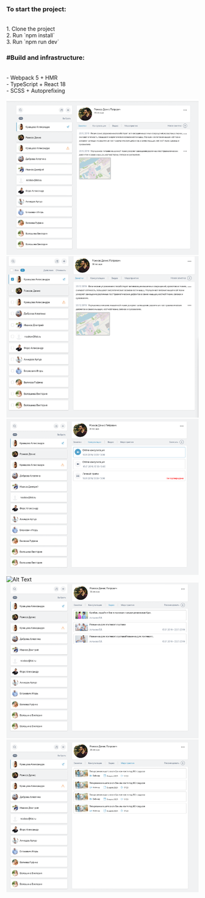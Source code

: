 <h3>To start the project:</h3><br>
1. Clone the project<br>
2. Run `npm install`<br>
3. Run `npm run dev`<br>

<h3>#Build and infrastructure:</h3><br>
- Webpack 5 + HMR<br>
- TypeScript + React 18<br>
- SCSS + Autoprefixing <br>


![Alt Text](https://github.com/Mary-Kalugina/Doctor-s-account-layout/blob/main/readme/%D0%A1%D0%BD%D0%B8%D0%BC%D0%BE%D0%BA%20%D1%8D%D0%BA%D1%80%D0%B0%D0%BD%D0%B0%202023-09-01%20171227.png)
![Alt Text](https://github.com/Mary-Kalugina/Doctor-s-account-layout/blob/main/readme/%D0%A1%D0%BD%D0%B8%D0%BC%D0%BE%D0%BA%20%D1%8D%D0%BA%D1%80%D0%B0%D0%BD%D0%B0%202023-09-01%20171239.png)
![Alt Text](https://github.com/Mary-Kalugina/Doctor-s-account-layout/blob/main/readme/%D0%A1%D0%BD%D0%B8%D0%BC%D0%BE%D0%BA%20%D1%8D%D0%BA%D1%80%D0%B0%D0%BD%D0%B0%202023-09-01%20171257.png)
![Alt Text]()
![Alt Text](https://github.com/Mary-Kalugina/Doctor-s-account-layout/blob/main/readme/%D0%A1%D0%BD%D0%B8%D0%BC%D0%BE%D0%BA%20%D1%8D%D0%BA%D1%80%D0%B0%D0%BD%D0%B0%202023-09-01%20171304.png)
![Alt Text](https://github.com/Mary-Kalugina/Doctor-s-account-layout/blob/main/readme/%D0%A1%D0%BD%D0%B8%D0%BC%D0%BE%D0%BA%20%D1%8D%D0%BA%D1%80%D0%B0%D0%BD%D0%B0%202023-09-01%20171310.png)

